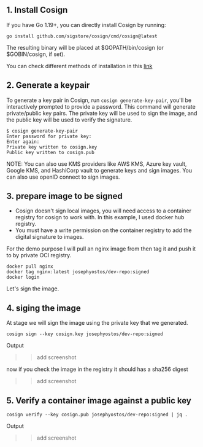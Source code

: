 

## 1. Install Cosign 

If you have Go 1.19+, you can directly install Cosign by running:

```
go install github.com/sigstore/cosign/cmd/cosign@latest
```
The resulting binary will be placed at $GOPATH/bin/cosign (or $GOBIN/cosign, if set).

You can check different methods of installation in this [link](https://docs.sigstore.dev/cosign/installation/) 

## 2. Generate a keypair

To generate a key pair in Cosign, run `cosign generate-key-pair`, you'll be interactively prompted to provide a password.
This command will generate private/public key pairs. The private key will be used to sign the image, and the public key will be used to verify the signature.

```
$ cosign generate-key-pair
Enter password for private key:
Enter again:
Private key written to cosign.key
Public key written to cosign.pub
```
NOTE: You can also use KMS providers like AWS KMS, Azure key vault, Google KMS, and HashiCorp vault to generate keys and sign images. You can also use openID connect to sign images.

## 3. prepare image to be signed 

- Cosign doesn't sign local images, you will need access to a container registry for cosign to work with. In this example, I used docker hub registry.
- You must have a write permission on the container registry to add the digital signature to images.

For the demo purpose I will pull an nginx image from then tag it and push it to by private OCI registry.

```
docker pull nginx
docker tag nginx:latest josephyostos/dev-repo:signed 
docker login 
```

Let's sign the image. 

## 4. siging the image 

At stage we will sign the image using the private key that we generated.

```
cosign sign --key cosign.key josephyostos/dev-repo:signed
```

Output 

>> add screenshot

now if you check the image in the registry it should has a sha256 digest 

>> add screenshot

## 5. Verify a container image against a public key

```
cosign verify --key cosign.pub josephyostos/dev-repo:signed | jq .
```

Output 

>> add screenshot

